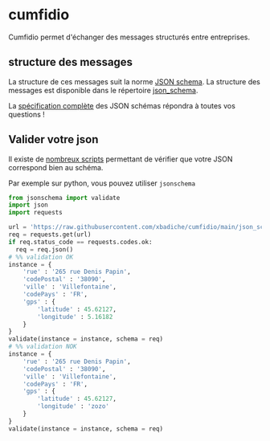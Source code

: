 # cumfidio
Cumfidio permet d'échanger des messages structurés entre entreprises.
## structure des messages
La structure de ces messages suit la norme [JSON schema](https://json-schema.org/). La structure des messages est disponible dans le répertoire [json_schema](https://github.com/xbadiche/cumfidio/blob/main/json_schema).

La [spécification complète](https://json-schema.org/understanding-json-schema/UnderstandingJSONSchema.pdf) des JSON schémas répondra à toutes vos questions !

## Valider votre json

Il existe de [nombreux scripts](https://json-schema.org/implementations.html#validators) permettant de vérifier que votre JSON correspond bien au schéma.

Par exemple sur python, vous pouvez utiliser `jsonschema`
```python
from jsonschema import validate
import json
import requests

url = 'https://raw.githubusercontent.com/xbadiche/cumfidio/main/json_schema/address.schema.json'
req = requests.get(url)
if req.status_code == requests.codes.ok:
  req = req.json()  
# %% validation OK
instance = {
    'rue' : '265 rue Denis Papin',
    'codePostal' : '38090',
    'ville' : 'Villefontaine',
    'codePays' : 'FR',
    'gps' : {
        'latitude' : 45.62127,
        'longitude' : 5.16182
    }
}
validate(instance = instance, schema = req)
# %% validation NOK
instance = {
    'rue' : '265 rue Denis Papin',
    'codePostal' : '38090',
    'ville' : 'Villefontaine',
    'codePays' : 'FR',
    'gps' : {
        'latitude' : 45.62127,
        'longitude' : 'zozo'
    }
}
validate(instance = instance, schema = req)
```
